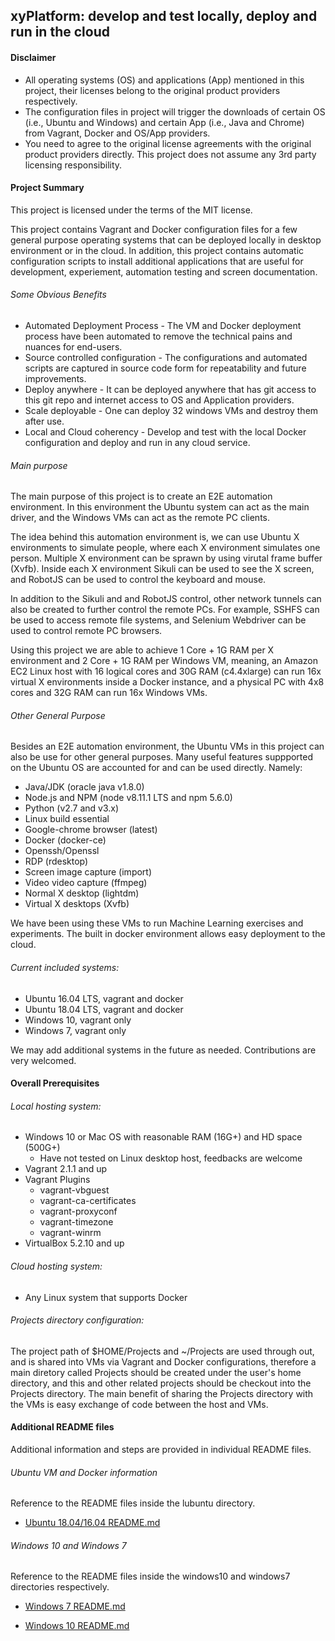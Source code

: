 ## xyPlatform: develop and test locally, deploy and run in the cloud

#### Disclaimer
* All operating systems (OS) and applications (App) mentioned in this project, their licenses belong to the original product providers respectively.
* The configuration files in project will trigger the downloads of certain OS (i.e., Ubuntu and Windows) and certain App (i.e., Java and Chrome) from Vagrant, Docker and OS/App providers.
* You need to agree to the original license agreements with the original product providers directly. This project does not assume any 3rd party licensing responsibility.

#### Project Summary
This project is licensed under the terms of the MIT license.

This project contains Vagrant and Docker configuration files for a few general purpose operating systems that can be deployed locally in desktop environment or in the cloud. In addition, this project contains automatic configuration scripts to install additional applications that are useful for development, experiement, automation testing and screen documentation.

###### Some Obvious Benefits
* Automated Deployment Process  - The VM and Docker deployment process have been automated to remove the technical pains and nuances for end-users.
* Source controlled configuration - The configurations and automated scripts are captured in source code form for repeatability and future improvements.
* Deploy anywhere - It can be deployed anywhere that has git access to this git repo and internet access to OS and Application providers.
* Scale deployable - One can deploy 32 windows VMs and destroy them after use.
* Local and Cloud coherency - Develop and test with the local Docker configuration and deploy and run in any cloud service.

###### Main purpose
The main purpose of this project is to create an E2E automation environment. In this environment the Ubuntu system can act as the main driver, and the Windows VMs can act as the remote PC clients.

The idea behind this automation environment is, we can use Ubuntu X environments to simulate people, where each X environment simulates one person. Multiple X environment can be sprawn by using virutal frame buffer (Xvfb). Inside each X environment Sikuli can be used to see the X screen, and RobotJS can be used to control the keyboard and mouse.

In addition to the Sikuli and and RobotJS control, other network tunnels can also be created to further control the remote PCs. For example, SSHFS can be used to access remote file systems, and Selenium Webdriver can be used to control remote PC browsers.

Using this project we are able to achieve 1 Core + 1G RAM per X environment and 2 Core + 1G RAM per Windows VM, meaning, an Amazon EC2 Linux host with 16 logical cores and 30G RAM (c4.4xlarge) can run 16x virtual X environments inside a Docker instance, and a physical PC with 4x8 cores and 32G RAM can run 16x Windows VMs.

###### Other General Purpose
Besides an E2E automation environment, the Ubuntu VMs in this project can also be use for other general purposes. Many useful features suppported on the Ubuntu OS are accounted for and can be used directly. Namely:
* Java/JDK (oracle java v1.8.0)
* Node.js and NPM (node v8.11.1 LTS and npm 5.6.0)
* Python (v2.7 and v3.x)
* Linux build essential
* Google-chrome browser (latest)
* Docker (docker-ce)
* Openssh/Openssl
* RDP (rdesktop)
* Screen image capture (import)
* Video video capture (ffmpeg)
* Normal X desktop (lightdm)
* Virtual X desktops (Xvfb)

We have been using these VMs to run Machine Learning exercises and experiments. The built in docker environment allows easy deployment to the cloud.

###### Current included systems:
* Ubuntu 16.04 LTS, vagrant and docker
* Ubuntu 18.04 LTS, vagrant and docker
* Windows 10, vagrant only
* Windows 7, vagrant only

We may add additional systems in the future as needed. Contributions are very welcomed.

#### Overall Prerequisites

###### Local hosting system:
* Windows 10 or Mac OS with reasonable RAM (16G+) and HD space (500G+)
    - Have not tested on Linux desktop host, feedbacks are welcome
* Vagrant 2.1.1 and up
* Vagrant Plugins
    * vagrant-vbguest
    * vagrant-ca-certificates
    * vagrant-proxyconf
    * vagrant-timezone
    * vagrant-winrm
* VirtualBox 5.2.10 and up

###### Cloud hosting system:
* Any Linux system that supports Docker

###### Projects directory configuration:
The project path of $HOME/Projects and ~/Projects are used through out, and is shared into VMs via Vagrant and Docker configurations, therefore a main diretory called Projects should be created under the user's home directory, and this and other related projects should be checkout into the Projects directory. The main benefit of sharing the Projects directory with the VMs is easy exchange of code between the host and VMs.

#### Additional README files
Additional information and steps are provided in individual README files.

###### Ubuntu VM and Docker information
Reference to the README files inside the lubuntu directory.

* [Ubuntu 18.04/16.04 README.md](./lubuntu/README.md)

###### Windows 10 and Windows 7
Reference to the README files inside the windows10 and windows7 directories respectively.

* [Windows 7 README.md](./windows7/README.md)

* [Windows 10 README.md](./windows10/README.md)

